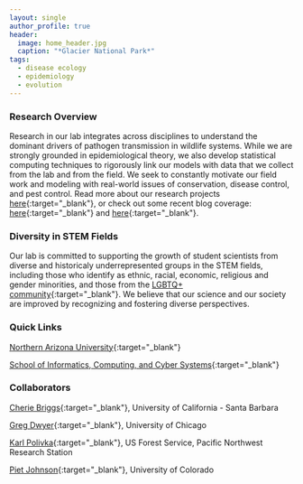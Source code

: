 ```yaml
---
layout: single
author_profile: true
header:
  image: home_header.jpg
  caption: "*Glacier National Park*"
tags:
  - disease ecology
  - epidemiology
  - evolution
---
```



### Research Overview
Research in our lab integrates across disciplines to understand the dominant drivers of pathogen transmission in wildlife systems. While we are strongly grounded in epidemiological theory, we also develop statistical computing techniques to rigorously link our models with data that we collect from the lab and from the field. We seek to constantly motivate our field work and modeling with real-world issues of conservation, disease control, and pest control. Read more about our research projects [here](/research/){:target="_blank"}, or check out some recent blog coverage: [here](http://www.numbatmedia.com/stories/2016/4/5/mihaljevic?platform=hootsuite){:target="_blank"} and [here](https://rcc.uchicago.edu/woods){:target="_blank"}.


### Diversity in STEM Fields
Our lab is committed to supporting the growth of student scientists from diverse and historicaly underrepresented groups in the STEM fields, including those who identify as ethnic, racial, economic, religious and gender minorities, and those from the [LGBTQ+ community](https://www.500queerscientists.com/fullscreen-page/comp-jgwk54xq/0c22682c-0ab7-4f30-b4e6-402572c51997/376/%3Fi%3D376%26p%3Dt0wwl%26s%3Dstyle-ji69aaj5){:target="_blank"}. We believe that our science and our society are improved by recognizing and fostering diverse perspectives.  


### Quick Links

[Northern Arizona University](http://nau.edu/){:target="_blank"}

[School of Informatics, Computing, and Cyber Systems](http://nau.edu/SICCS/){:target="_blank"} 

### Collaborators

[Cherie Briggs](https://labs.eemb.ucsb.edu/briggs/cherie/members){:target="_blank"}, University of California - Santa Barbara

[Greg Dwyer](http://dwyerlab.uchicago.edu){:target="_blank"}, University of Chicago

[Karl Polivka](http://www.fs.fed.us/research/people/profile.php?alias=kpolivka){:target="_blank"}, US Forest Service, Pacific Northwest Research Station 

[Piet Johnson](http://www.colorado.edu/eeb/facultysites/pieter/){:target="_blank"}, University of Colorado